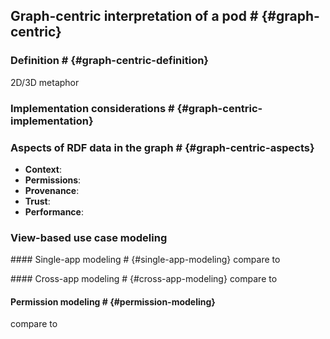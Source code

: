 ## Graph-centric interpretation of a pod # {#graph-centric}

### Definition # {#graph-centric-definition}
<span class="todo">2D/3D metaphor</span>

### Implementation considerations # {#graph-centric-implementation}

### Aspects of RDF data in the graph # {#graph-centric-aspects}

- **Context**:
  <span class="todo"></span>
- **Permissions**:
  <span class="todo"></span>
- **Provenance**:
  <span class="todo"></span>
- **Trust**:
  <span class="todo"></span>
- **Performance**:
  <span class="todo"></span>

### View-based use case modeling

#### Single-app modeling # {#single-app-modeling}
<span class="todo">compare to [](#single-app-mismatches)</span>

#### Cross-app modeling # {#cross-app-modeling}
<span class="todo">compare to [](#cross-app-mismatches)</span>

#### Permission modeling # {#permission-modeling}
<span class="todo">compare to [](#permission-mismatches)</span>
